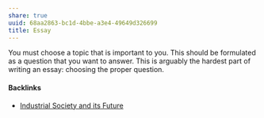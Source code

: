 ```yaml
---
share: true
uuid: 68aa2863-bc1d-4bbe-a3e4-49649d326699
title: Essay
---
```

You must choose a topic that is important to you. This should be formulated as a question that you want to answer. This is arguably the hardest part of writing an essay: choosing the proper question.


#### Backlinks

* [Industrial Society and its Future](/2f48755e-570f-451f-b7ee-735dc7ac23eb)